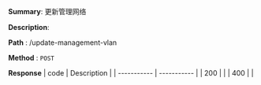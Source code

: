 **Summary**: 更新管理网络

**Description**:

**Path** : /update-management-vlan

**Method** : `POST`

**Response**
| code      | Description |
| ----------- | ----------- |
|  200   |       |
|  400   |       |

